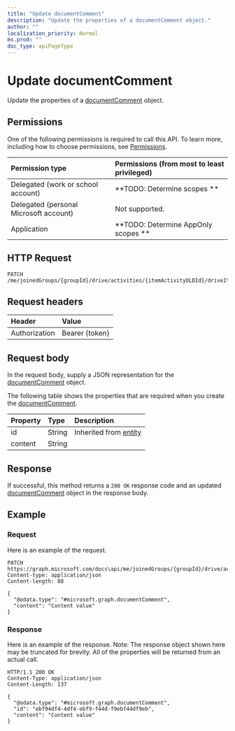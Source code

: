 ```yaml
---
title: "Update documentComment"
description: "Update the properties of a documentComment object."
author: ""
localization_priority: Normal
ms.prod: ""
doc_type: apiPageType
---
```


# Update documentComment

Update the properties of a [documentComment](../resources/documentcomment.md) object.

## Permissions
One of the following permissions is required to call this API. To learn more, including how to choose permissions, see [Permissions](/concepts/permissions-reference.md).

|Permission type|Permissions (from most to least privileged)|
|:---|:---|
|Delegated (work or school account)|**TODO: Determine scopes **|
|Delegated (personal Microsoft account)|Not supported.|
|Application|**TODO: Determine AppOnly scopes **|

## HTTP Request
<!-- {
  "blockType": "ignored"
}
-->
``` http
PATCH /me/joinedGroups/{groupId}/drive/activities/{itemActivityOLDId}/driveItem/document/comments/{documentCommentId}
```

## Request headers
|Header|Value|
|:---|:---|
|Authorization|Bearer {token}|

## Request body
In the request body, supply a JSON representation for the [documentComment](../resources/documentComment.md) object.

The following table shows the properties that are required when you create the [documentComment](../resources/documentcomment.md).

|Property|Type|Description|
|:---|:---|:---|
|id|String| Inherited from [entity](../resources/entity.md)|
|content|String||



## Response
If successful, this method returns a `200 OK` response code and an updated [documentComment](../resources/documentcomment.md) object in the response body.

## Example

### Request
Here is an example of the request.
<!-- {
  "blockType": "request",
  "name": "update_documentcomment"
}
-->
``` http
PATCH https://graph.microsoft.com/docs\api/me/joinedGroups/{groupId}/drive/activities/{itemActivityOLDId}/driveItem/document/comments/{documentCommentId}
Content-type: application/json
Content-length: 88

{
  "@odata.type": "#microsoft.graph.documentComment",
  "content": "Content value"
}
```

### Response
Here is an example of the response. Note: The response object shown here may be truncated for brevity. All of the properties will be returned from an actual call.
<!-- {
  "blockType": "response",
  "truncated": true
}
-->
``` http
HTTP/1.1 200 OK
Content-Type: application/json
Content-Length: 137

{
  "@odata.type": "#microsoft.graph.documentComment",
  "id": "ebf94df4-4df4-ebf9-f44d-f9ebf44df9eb",
  "content": "Content value"
}
```

